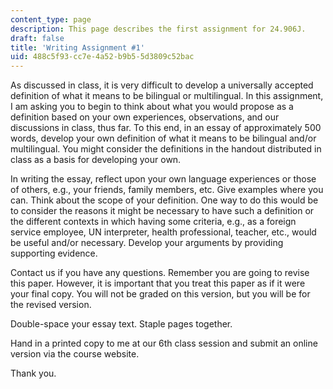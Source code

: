 ```yaml
---
content_type: page
description: This page describes the first assignment for 24.906J.
draft: false
title: 'Writing Assignment #1'
uid: 488c5f93-cc7e-4a52-b9b5-5d3809c52bac
---
```

As discussed in class, it is very difficult to develop a universally accepted definition of what it means to be bilingual or multilingual. In this assignment, I am asking you to begin to think about what you would propose as a definition based on your own experiences, observations, and our discussions in class, thus far. To this end, in an essay of approximately 500 words, develop your own definition of what it means to be bilingual and/or multilingual. You might consider the definitions in the handout distributed in class as a basis for developing your own.

In writing the essay, reflect upon your own language experiences or those of others, e.g., your friends, family members, etc. Give examples where you can. Think about the scope of your definition. One way to do this would be to consider the reasons it might be necessary to have such a definition or the different contexts in which having some criteria, e.g., as a foreign service employee, UN interpreter, health professional, teacher, etc., would be useful and/or necessary. Develop your arguments by providing supporting evidence.

Contact us if you have any questions. Remember you are going to revise this paper. However, it is important that you treat this paper as if it were your final copy. You will not be graded on this version, but you will be for the revised version.

Double-space your essay text. Staple pages together.

Hand in a printed copy to me at our 6th class session and submit an online version via the course website.

Thank you.
